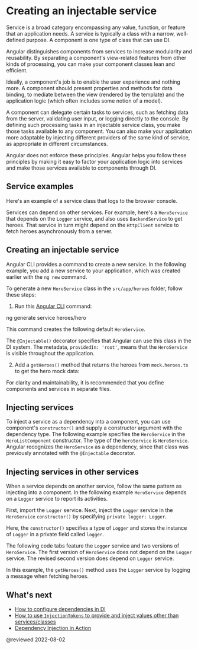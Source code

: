 # Creating an injectable service

Service is a broad category encompassing any value, function, or feature that an application needs. A service is typically a class with a narrow, well-defined purpose. A component is one type of class that can use DI.

Angular distinguishes components from services to increase modularity and reusability. By separating a component's view-related features from other kinds of processing, you can make your component classes lean and efficient.

Ideally, a component's job is to enable the user experience and nothing more. A component should present properties and methods for data binding, to mediate between the view (rendered by the template) and the application logic (which often includes some notion of a model).

A component can delegate certain tasks to services, such as fetching data from the server, validating user input, or logging directly to the console. By defining such processing tasks in an injectable service class, you make those tasks available to any component. You can also make your application more adaptable by injecting different providers of the same kind of service, as appropriate in different circumstances.

Angular does not enforce these principles. Angular helps you follow these principles by making it easy to factor your application logic into services and make those services available to components through DI.

## Service examples

Here's an example of a service class that logs to the browser console.

<code-example header="src/app/logger.service.ts (class)" path="architecture/src/app/logger.service.ts" region="class"></code-example>

Services can depend on other services.
For example, here's a `HeroService` that depends on the `Logger` service, and also uses `BackendService` to get heroes.
That service in turn might depend on the `HttpClient` service to fetch heroes asynchronously from a server.

<code-example header="src/app/hero.service.ts (class)" path="architecture/src/app/hero.service.ts" region="class"></code-example>

## Creating an injectable service

Angular CLI provides a command to create a new service. In the following example, you add a new service to your application, which was created earlier with the `ng new` command.

To generate a new `HeroService` class in the `src/app/heroes` folder, follow these steps:

1. Run this [Angular CLI](cli) command:

<code-example language="sh">
ng generate service heroes/hero
</code-example>

This command creates the following default `HeroService`.

<code-example path="dependency-injection/src/app/heroes/hero.service.0.ts" header="src/app/heroes/hero.service.ts (CLI-generated)">
</code-example>

The `@Injectable()` decorator specifies that Angular can use this class in the DI system.
The metadata, `providedIn: 'root'`, means that the `HeroService` is visible throughout the application.

2. Add a `getHeroes()` method that returns the heroes from `mock.heroes.ts` to get the hero mock data:

<code-example path="dependency-injection/src/app/heroes/hero.service.3.ts" header="src/app/heroes/hero.service.ts">
</code-example>

For clarity and maintainability, it is recommended that you define components and services in separate files.

## Injecting services

To inject a service as a dependency into a component, you can use component's `constructor()` and supply a constructor argument with the dependency type. The following example specifies the `HeroService` in the `HeroListComponent` constructor. The type of the `heroService` is `HeroService`. Angular recognizes the `HeroService` as a dependency, since that class was previously annotated with the `@Injectable` decorator.

<code-example header="src/app/heroes/hero-list.component (constructor signature)" path="dependency-injection/src/app/heroes/hero-list.component.ts"
region="ctor-signature">
</code-example>

## Injecting services in other services

When a service depends on another service, follow the same pattern as injecting into a component.
In the following example `HeroService` depends on a `Logger` service to report its activities.

First, import the `Logger` service. Next, inject the `Logger` service in the `HeroService` `constructor()` by specifying `private logger: Logger`.

Here, the `constructor()` specifies a type of `Logger` and stores the instance of `Logger` in a private field called `logger`.

The following code tabs feature the `Logger` service and two versions of `HeroService`. The first version of `HeroService` does not depend on the `Logger` service. The revised second version does depend on `Logger` service.

<code-tabs>

  <code-pane header="src/app/heroes/hero.service (v2)" path="dependency-injection/src/app/heroes/hero.service.2.ts">
  </code-pane>

  <code-pane header="src/app/heroes/hero.service (v1)" path="dependency-injection/src/app/heroes/hero.service.1.ts">
  </code-pane>

  <code-pane header="src/app/logger.service"
  path="dependency-injection/src/app/logger.service.ts">
  </code-pane>

</code-tabs>

In this example, the `getHeroes()` method uses the `Logger` service by logging a message when fetching heroes.

## What's next

* [How to configure dependencies in DI](guide/dependency-injection-providers)
* [How to use `InjectionTokens` to provide and inject values other than services/classes](guide/dependency-injection-providers#configuring-dependency-providers)
* [Dependency Injection in Action](guide/dependency-injection-in-action)

@reviewed 2022-08-02
